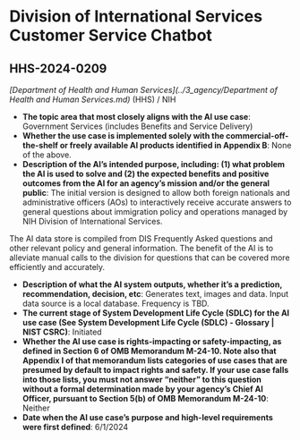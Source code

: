 # Division of International Services Customer Service Chatbot
## HHS-2024-0209
_[Department of Health and Human Services](../3_agency/Department of Health and Human Services.md)_ (HHS) / NIH


+ **The topic area that most closely aligns with the AI use case**: Government Services (includes Benefits and Service Delivery)
+ **Whether the use case is implemented solely with the commercial-off-the-shelf or freely available AI products identified in Appendix B**: None of the above.
+ **Description of the AI’s intended purpose, including: (1) what problem the AI is used to solve and (2) the expected benefits and positive outcomes from the AI for an agency’s mission and/or the general public**: The initial version is designed to allow both foreign nationals and administrative officers (AOs) to interactively receive accurate answers to general questions about immigration policy and operations managed by NIH Division of International Services.

The AI data store is compiled from DIS Frequently Asked questions and other relevant policy and general information. The benefit of the AI is to alleviate manual calls to the division for questions that can be covered more efficiently and accurately.
+ **Description of what the AI system outputs, whether it’s a prediction, recommendation, decision, etc**: Generates text, images and data. Input data source is a local database. Frequency is TBD.
+ **The current stage of System Development Life Cycle (SDLC) for the AI use case (See System Development Life Cycle (SDLC) - Glossary | NIST CSRC)**: Initiated
+ **Whether the AI use case is rights-impacting or safety-impacting, as defined in Section 6 of OMB Memorandum M-24-10. Note also that Appendix I of that memorandum lists categories of use cases that are presumed by default to impact rights and safety. If your use case falls into those lists, you must not answer “neither” to this question without a formal determination made by your agency’s Chief AI Officer, pursuant to Section 5(b) of OMB Memorandum M-24-10**: Neither
+ **Date when the AI use case’s purpose and high-level requirements were first defined**: 6/1/2024